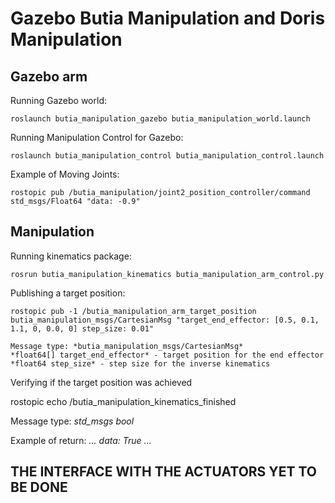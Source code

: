# Gazebo Butia Manipulation and Doris Manipulation

## Gazebo arm

Running Gazebo world:

    roslaunch butia_manipulation_gazebo butia_manipulation_world.launch

Running Manipulation Control for Gazebo:

    roslaunch butia_manipulation_control butia_manipulation_control.launch

Example of Moving Joints:

    rostopic pub /butia_manipulation/joint2_position_controller/command std_msgs/Float64 "data: -0.9"

## Manipulation

Running kinematics package:

    rosrun butia_manipulation_kinematics butia_manipulation_arm_control.py

Publishing a target position:

    rostopic pub -1 /butia_manipulation_arm_target_position butia_manipulation_msgs/CartesianMsg "target_end_effector: [0.5, 0.1, 1.1, 0, 0.0, 0] step_size: 0.01"

    Message type: *butia_manipulation_msgs/CartesianMsg*
    *float64[] target_end_effector* - target position for the end effector
    *float64 step_size* - step size for the inverse kinematics

Verifying if the target position was achieved

   rostopic echo /butia_manipulation_kinematics_finished

   Message type: *std_msgs bool*

   Example of return:
   *...*
   *data: True*
   *...*

## THE INTERFACE WITH THE ACTUATORS YET TO BE DONE


